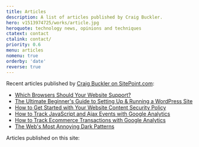 ```yaml
---
title: Articles
description: A list of articles published by Craig Buckler.
hero: v1513974725/works/article.jpg
heroquote: technology news, opinions and techniques
ctatext: contact
ctalink: contact/
priority: 0.6
menu: articles
nomenu: true
orderby: 'date'
reverse: true
---
```


Recent articles published by [Craig Buckler on SitePoint.com](https://www.sitepoint.com/author/craig-buckler/?aref=cbuckler):

* [Which Browsers Should Your Website Support?](https://www.sitepoint.com/browsers-website-support/?aref=cbuckler)
* [The Ultimate Beginner's Guide to Setting Up & Running a WordPress Site](https://www.sitepoint.com/the-ultimate-beginners-guide-to-setting-up-running-a-wordpress-site/?aref=cbuckler)
* [How to Get Started with Your Website Content Security Policy](https://www.sitepoint.com/content-security-policy-getting-started/?aref=cbuckler)
* [How to Track JavaScript and Ajax Events with Google Analytics](https://www.sitepoint.com/google-analytics-track-javascript-ajax-events/?aref=cbuckler)
* [How to Track Ecommerce Transactions with Google Analytics](https://www.sitepoint.com/track-ecommerce-transactions-google-analytics-reports/?aref=cbuckler)
* [The Web's Most Annoying Dark Patterns](https://www.sitepoint.com/annoying-web-dark-patterns/?aref=cbuckler)

Articles published on this site:
